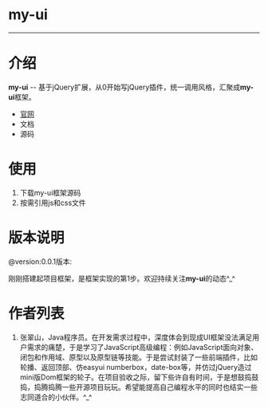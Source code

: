 ﻿# my-ui---# 介绍**my-ui** -- 基于jQuery扩展，从0开始写jQuery插件，统一调用风格，汇聚成**my-ui**框架。- [官网](https://spring-chang.github.io/)- 文档- 源码# 使用1. 下载my-ui框架源码2.  按需引用js和css文件# 版本说明@version:0.0.1版本:   刚刚搭建起项目框架，是框架实现的第1步。欢迎持续关注**my-ui**的动态\^_^# 作者列表1. 张翠山，Java程序员。在开发需求过程中，深度体会到现成UI框架没法满足用户需求的痛楚，于是学习了JavaScript高级编程：例如JavaScript面向对象、闭包和作用域、原型以及原型链等技能。于是尝试封装了一些前端插件，比如轮播、返回顶部、仿easyui numberbox，date-box等，并仿过jQuery造过mini版Dom框架的轮子。在项目验收之际，留下些许自有时间，于是想鼓捣鼓捣，捣腾捣腾一些开源项目玩玩。希望能提高自己编程水平的同时也结实一些志同道合的小伙伴。\^_^
